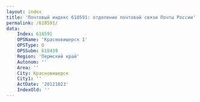 ```yaml
---
layout: index
title: 'Почтовый индекс 618591: отделение почтовой связи Почты России'
permalink: /618591/
data:
    Index: 618591
    OPSName: 'Красновишерск 1'
    OPSType: О
    OPSSubm: 618439
    Region: 'Пермский край'
    Autonom: ''
    Area: ''
    City: Красновишерск
    City1: ''
    ActDate: '20121023'
    IndexOld: ''
---
```

